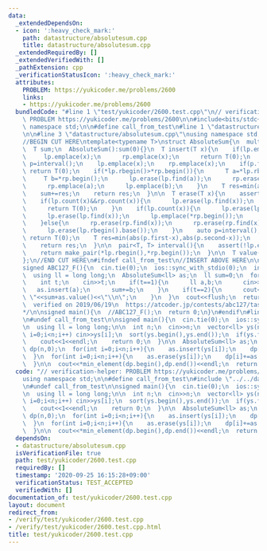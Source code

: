 ```yaml
---
data:
  _extendedDependsOn:
  - icon: ':heavy_check_mark:'
    path: datastructure/absolutesum.cpp
    title: datastructure/absolutesum.cpp
  _extendedRequiredBy: []
  _extendedVerifiedWith: []
  _pathExtension: cpp
  _verificationStatusIcon: ':heavy_check_mark:'
  attributes:
    PROBLEM: https://yukicoder.me/problems/2600
    links:
    - https://yukicoder.me/problems/2600
  bundledCode: "#line 1 \"test/yukicoder/2600.test.cpp\"\n// verification-helper:\
    \ PROBLEM https://yukicoder.me/problems/2600\n\n#include<bits/stdc++.h>\nusing\
    \ namespace std;\n\n#define call_from_test\n#line 1 \"datastructure/absolutesum.cpp\"\
    \n\n#line 3 \"datastructure/absolutesum.cpp\"\nusing namespace std;\n#endif\n\
    //BEGIN CUT HERE\ntemplate<typename T>\nstruct AbsoluteSum{\n  multiset<T> lp,rp;\n\
    \  T sum;\n  AbsoluteSum():sum(0){}\n  T insert(T x){\n    if(lp.empty()){\n \
    \     lp.emplace(x);\n      rp.emplace(x);\n      return T(0);\n    }\n    auto\
    \ p=interval();\n    lp.emplace(x);\n    rp.emplace(x);\n    if(p.first<=x&&x<=p.second)\
    \ return T(0);\n    if(*lp.rbegin()>*rp.begin()){\n      T a=*lp.rbegin();\n \
    \     T b=*rp.begin();\n      lp.erase(lp.find(a));\n      rp.erase(rp.find(b));\n\
    \      rp.emplace(a);\n      lp.emplace(b);\n    }\n    T res=min(abs(p.first-x),abs(p.second-x));\n\
    \    sum+=res;\n    return res;\n  }\n\n  T erase(T x){\n    assert(lp.count(x)+rp.count(x)>=2);\n\
    \    if(lp.count(x)&&rp.count(x)){\n      lp.erase(lp.find(x));\n      rp.erase(rp.find(x));\n\
    \      return T(0);\n    }\n    if(lp.count(x)){\n      lp.erase(lp.find(x));\n\
    \      lp.erase(lp.find(x));\n      lp.emplace(*rp.begin());\n      rp.erase(rp.begin());\n\
    \    }else{\n      rp.erase(rp.find(x));\n      rp.erase(rp.find(x));\n      rp.emplace(*lp.rbegin());\n\
    \      lp.erase(lp.rbegin().base());\n    }\n    auto p=interval();\n    if(p.first<=x&&x<=p.second)\
    \ return T(0);\n    T res=min(abs(p.first-x),abs(p.second-x));\n    sum-=res;\n\
    \    return res;\n  }\n\n  pair<T, T> interval(){\n    assert(!lp.empty());\n\
    \    return make_pair(*lp.rbegin(),*rp.begin());\n  }\n\n  T value(){return sum;}\n\
    };\n//END CUT HERE\n#ifndef call_from_test\n//INSERT ABOVE HERE\n\n// test interval()\n\
    signed ABC127_F(){\n  cin.tie(0);\n  ios::sync_with_stdio(0);\n  int q;\n  cin>>q;\n\
    \  using ll = long long;\n  AbsoluteSum<ll> as;\n  ll sum=0;\n  for(int i=0;i<q;i++){\n\
    \    int t;\n    cin>>t;\n    if(t==1){\n      ll a,b;\n      cin>>a>>b;\n   \
    \   as.insert(a);\n      sum+=b;\n    }\n    if(t==2){\n      cout<<as.interval().first<<\"\
    \ \"<<sum+as.value()<<\"\\n\";\n    }\n  }\n  cout<<flush;\n  return 0;\n}\n/*\n\
    \  verified on 2019/06/19\n  https://atcoder.jp/contests/abc127/tasks/abc127_f\n\
    */\n\nsigned main(){\n  //ABC127_F();\n  return 0;\n}\n#endif\n#line 8 \"test/yukicoder/2600.test.cpp\"\
    \n#undef call_from_test\n\nsigned main(){\n  cin.tie(0);\n  ios::sync_with_stdio(0);\n\
    \n  using ll = long long;\n\n  int n;\n  cin>>n;\n  vector<ll> ys(n);\n  for(int\
    \ i=0;i<n;i++) cin>>ys[i];\n  sort(ys.begin(),ys.end());\n  if(ys.front()==ys.back()){\n\
    \    cout<<1<<endl;\n    return 0;\n  }\n\n  AbsoluteSum<ll> as;\n  vector<ll>\
    \ dp(n,0);\n  for(int i=0;i<n;i++){\n    as.insert(ys[i]);\n    dp[i]+=as.value();\n\
    \  }\n  for(int i=0;i<n;i++){\n    as.erase(ys[i]);\n    dp[i]+=as.value();\n\
    \  }\n\n  cout<<*min_element(dp.begin(),dp.end())<<endl;\n  return 0;\n}\n"
  code: "// verification-helper: PROBLEM https://yukicoder.me/problems/2600\n\n#include<bits/stdc++.h>\n\
    using namespace std;\n\n#define call_from_test\n#include \"../../datastructure/absolutesum.cpp\"\
    \n#undef call_from_test\n\nsigned main(){\n  cin.tie(0);\n  ios::sync_with_stdio(0);\n\
    \n  using ll = long long;\n\n  int n;\n  cin>>n;\n  vector<ll> ys(n);\n  for(int\
    \ i=0;i<n;i++) cin>>ys[i];\n  sort(ys.begin(),ys.end());\n  if(ys.front()==ys.back()){\n\
    \    cout<<1<<endl;\n    return 0;\n  }\n\n  AbsoluteSum<ll> as;\n  vector<ll>\
    \ dp(n,0);\n  for(int i=0;i<n;i++){\n    as.insert(ys[i]);\n    dp[i]+=as.value();\n\
    \  }\n  for(int i=0;i<n;i++){\n    as.erase(ys[i]);\n    dp[i]+=as.value();\n\
    \  }\n\n  cout<<*min_element(dp.begin(),dp.end())<<endl;\n  return 0;\n}\n"
  dependsOn:
  - datastructure/absolutesum.cpp
  isVerificationFile: true
  path: test/yukicoder/2600.test.cpp
  requiredBy: []
  timestamp: '2020-09-25 16:15:28+09:00'
  verificationStatus: TEST_ACCEPTED
  verifiedWith: []
documentation_of: test/yukicoder/2600.test.cpp
layout: document
redirect_from:
- /verify/test/yukicoder/2600.test.cpp
- /verify/test/yukicoder/2600.test.cpp.html
title: test/yukicoder/2600.test.cpp
---
```

